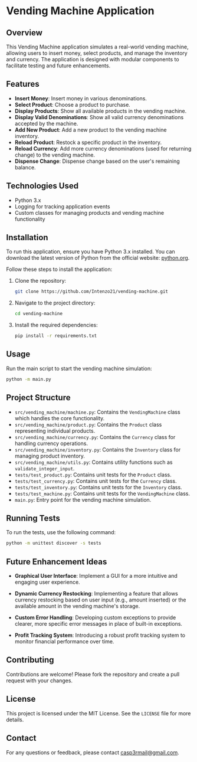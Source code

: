 # Vending Machine Application

## Overview

This Vending Machine application simulates a real-world vending machine, allowing users to insert money, select
products, and manage the inventory and currency. The application is designed with modular components to facilitate
testing and future enhancements.

## Features

- **Insert Money**: Insert money in various denominations.
- **Select Product**: Choose a product to purchase.
- **Display Products**: Show all available products in the vending machine.
- **Display Valid Denominations**: Show all valid currency denominations accepted by the machine.
- **Add New Product**: Add a new product to the vending machine inventory.
- **Reload Product**: Restock a specific product in the inventory.
- **Reload Currency**: Add more currency denominations (used for returning change) to the vending machine.
- **Dispense Change**: Dispense change based on the user's remaining balance.

## Technologies Used

- Python 3.x
- Logging for tracking application events
- Custom classes for managing products and vending machine functionality

## Installation

To run this application, ensure you have Python 3.x installed. You can download the latest version of Python from the
official website: [python.org](https://www.python.org/).

Follow these steps to install the application:

1. Clone the repository:

    ```sh
    git clone https://github.com/Intenzo21/vending-machine.git
    ```

2. Navigate to the project directory:
    ```sh
    cd vending-machine
    ```
3. Install the required dependencies:
    ```sh
    pip install -r requirements.txt
    ```

## Usage

Run the main script to start the vending machine simulation:

```sh
python -m main.py
```

## Project Structure

- `src/vending_machine/machine.py`: Contains the `VendingMachine` class which handles the core functionality.
- `src/vending_machine/product.py`: Contains the `Product` class representing individual products.
- `src/vending_machine/currency.py`: Contains the `Currency` class for handling currency operations.
- `src/vending_machine/inventory.py`: Contains the `Inventory` class for managing product inventory.
- `src/vending_machine/utils.py`: Contains utility functions such as `validate_integer_input`.
- `tests/test_product.py`: Contains unit tests for the `Product` class.
- `tests/test_currency.py`: Contains unit tests for the `Currency` class.
- `tests/test_inventory.py`: Contains unit tests for the `Inventory` class.
- `tests/test_machine.py`: Contains unit tests for the `VendingMachine` class.
- `main.py`: Entry point for the vending machine simulation.

## Running Tests

To run the tests, use the following command:

```sh
python -m unittest discover -s tests
```

## Future Enhancement Ideas

- **Graphical User Interface**: Implement a GUI for a more intuitive and engaging user experience.

- **Dynamic Currency Restocking**: Implementing a feature that allows currency restocking based on user input (e.g.,
  amount inserted) or the available amount in the vending machine's storage.

- **Custom Error Handling**: Developing custom exceptions to provide clearer, more specific error messages in place of
  built-in exceptions.

- **Profit Tracking System**: Introducing a robust profit tracking system to monitor financial performance over time.

## Contributing

Contributions are welcome! Please fork the repository and create a pull request with your changes.

## License

This project is licensed under the MIT License. See the `LICENSE` file for more details.

## Contact

For any questions or feedback, please contact [casp3rmail@gmail.com](mailto:casp3rmail@gmail.com).
